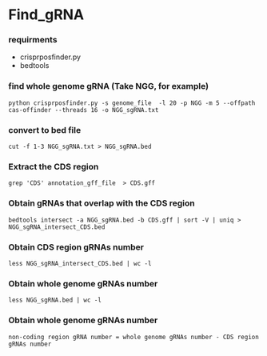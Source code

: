 # Find_gRNA

### requirments
- crisprposfinder.py
- bedtools
  

### find whole genome gRNA (Take NGG, for example)
`python crisprposfinder.py -s genome_file  -l 20 -p NGG -m 5 --offpath cas-offinder --threads 16 -o NGG_sgRNA.txt`

### convert to bed file 
`cut -f 1-3 NGG_sgRNA.txt > NGG_sgRNA.bed`

### Extract the CDS region 
`grep 'CDS' annotation_gff_file  > CDS.gff`

### Obtain gRNAs that overlap with the CDS region
`bedtools intersect -a NGG_sgRNA.bed -b CDS.gff | sort -V | uniq > NGG_sgRNA_intersect_CDS.bed`


### Obtain CDS region gRNAs number
`less NGG_sgRNA_intersect_CDS.bed | wc -l`

### Obtain whole genome gRNAs number
`less NGG_sgRNA.bed | wc -l`


### Obtain whole genome  gRNAs number
`non-coding region gRNA number = whole genome gRNAs number - CDS region gRNAs number`


